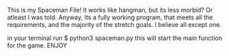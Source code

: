This is my Spaceman File! It works like hangman, but its less morbid? Or atleast I was told. Anyway, Its a fully working program, that meets all the
requirements, and the majority of the stretch goals. I believe all except one. 

in your terminal run
$ python3 spaceman.py
this will start the main function for the game. 
ENJOY

